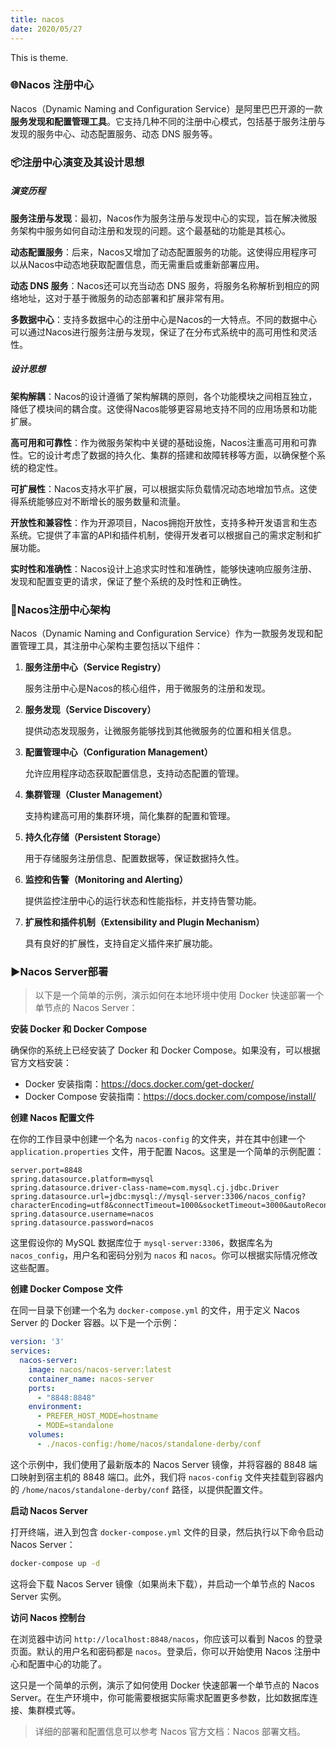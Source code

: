 ```yaml
---
title: nacos
date: 2020/05/27
---
```


This is theme.

### 🌐Nacos 注册中心

Nacos（Dynamic Naming and Configuration Service）是阿里巴巴开源的一款**服务发现和配置管理工具**。它支持几种不同的注册中心模式，包括基于服务注册与发现的服务中心、动态配置服务、动态 DNS 服务等。



### 📦注册中心演变及其设计思想

##### 演变历程

**服务注册与发现**：最初，Nacos作为服务注册与发现中心的实现，旨在解决微服务架构中服务如何自动注册和发现的问题。这个最基础的功能是其核心。

**动态配置服务**：后来，Nacos又增加了动态配置服务的功能。这使得应用程序可以从Nacos中动态地获取配置信息，而无需重启或重新部署应用。

**动态 DNS 服务**：Nacos还可以充当动态 DNS 服务，将服务名称解析到相应的网络地址，这对于基于微服务的动态部署和扩展非常有用。

**多数据中心**：支持多数据中心的注册中心是Nacos的一大特点。不同的数据中心可以通过Nacos进行服务注册与发现，保证了在分布式系统中的高可用性和灵活性。

##### 设计思想

**架构解耦**：Nacos的设计遵循了架构解耦的原则，各个功能模块之间相互独立，降低了模块间的耦合度。这使得Nacos能够更容易地支持不同的应用场景和功能扩展。

**高可用和可靠性**：作为微服务架构中关键的基础设施，Nacos注重高可用和可靠性。它的设计考虑了数据的持久化、集群的搭建和故障转移等方面，以确保整个系统的稳定性。

**可扩展性**：Nacos支持水平扩展，可以根据实际负载情况动态地增加节点。这使得系统能够应对不断增长的服务数量和流量。

**开放性和兼容性**：作为开源项目，Nacos拥抱开放性，支持多种开发语言和生态系统。它提供了丰富的API和插件机制，使得开发者可以根据自己的需求定制和扩展功能。

**实时性和准确性**：Nacos设计上追求实时性和准确性，能够快速响应服务注册、发现和配置变更的请求，保证了整个系统的及时性和正确性。



### 🧠Nacos注册中心架构

Nacos（Dynamic Naming and Configuration Service）作为一款服务发现和配置管理工具，其注册中心架构主要包括以下组件：

1. **服务注册中心（Service Registry）**

   服务注册中心是Nacos的核心组件，用于微服务的注册和发现。

2. **服务发现（Service Discovery）**

   提供动态发现服务，让微服务能够找到其他微服务的位置和相关信息。

3. **配置管理中心（Configuration Management）**

   允许应用程序动态获取配置信息，支持动态配置的管理。

4. **集群管理（Cluster Management）**

   支持构建高可用的集群环境，简化集群的配置和管理。

5. **持久化存储（Persistent Storage）**

   用于存储服务注册信息、配置数据等，保证数据持久性。

6. **监控和告警（Monitoring and Alerting）**

   提供监控注册中心的运行状态和性能指标，并支持告警功能。

7. **扩展性和插件机制（Extensibility and Plugin Mechanism）**

   具有良好的扩展性，支持自定义插件来扩展功能。
   
   

### ▶️Nacos Server部署

> 以下是一个简单的示例，演示如何在本地环境中使用 Docker 快速部署一个单节点的 Nacos Server：

**安装 Docker 和 Docker Compose**

   确保你的系统上已经安装了 Docker 和 Docker Compose。如果没有，可以根据官方文档安装：

   - Docker 安装指南：https://docs.docker.com/get-docker/
   - Docker Compose 安装指南：https://docs.docker.com/compose/install/



**创建 Nacos 配置文件**

   在你的工作目录中创建一个名为 `nacos-config` 的文件夹，并在其中创建一个 `application.properties` 文件，用于配置 Nacos。这里是一个简单的示例配置：

```properties
server.port=8848
spring.datasource.platform=mysql
spring.datasource.driver-class-name=com.mysql.cj.jdbc.Driver
spring.datasource.url=jdbc:mysql://mysql-server:3306/nacos_config?characterEncoding=utf8&connectTimeout=1000&socketTimeout=3000&autoReconnect=true
spring.datasource.username=nacos
spring.datasource.password=nacos
```

这里假设你的 MySQL 数据库位于 `mysql-server:3306`，数据库名为 `nacos_config`，用户名和密码分别为 `nacos` 和 `nacos`。你可以根据实际情况修改这些配置。



**创建 Docker Compose 文件**

在同一目录下创建一个名为 `docker-compose.yml` 的文件，用于定义 Nacos Server 的 Docker 容器。以下是一个示例：

```yaml
version: '3'
services:
  nacos-server:
    image: nacos/nacos-server:latest
    container_name: nacos-server
    ports:
      - "8848:8848"
    environment:
      - PREFER_HOST_MODE=hostname
      - MODE=standalone
    volumes:
      - ./nacos-config:/home/nacos/standalone-derby/conf
```

这个示例中，我们使用了最新版本的 Nacos Server 镜像，并将容器的 8848 端口映射到宿主机的 8848 端口。此外，我们将 `nacos-config` 文件夹挂载到容器内的 `/home/nacos/standalone-derby/conf` 路径，以提供配置文件。



**启动 Nacos Server**

打开终端，进入到包含 `docker-compose.yml` 文件的目录，然后执行以下命令启动 Nacos Server：

```bash
docker-compose up -d
```

这将会下载 Nacos Server 镜像（如果尚未下载），并启动一个单节点的 Nacos Server 实例。



**访问 Nacos 控制台**

在浏览器中访问 `http://localhost:8848/nacos`，你应该可以看到 Nacos 的登录页面。默认的用户名和密码都是 `nacos`。登录后，你可以开始使用 Nacos 注册中心和配置中心的功能了。

这只是一个简单的示例，演示了如何使用 Docker 快速部署一个单节点的 Nacos Server。在生产环境中，你可能需要根据实际需求配置更多参数，比如数据库连接、集群模式等。

> 详细的部署和配置信息可以参考 Nacos 官方文档：Nacos 部署文档。
